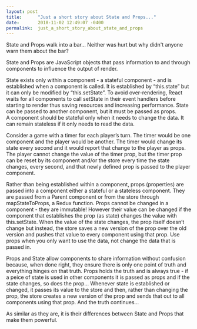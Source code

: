 ```yaml
---
layout: post
title:      "Just a short story about State and Props..."
date:       2018-11-02 12:49:07 -0400
permalink:  just_a_short_story_about_state_and_props
---
```


State and Props walk into a bar...  Neither was hurt but why didn't anyone warn them about the bar?

State and Props are JavaScript objects that pass information to and through components to influence the output of render. 

State exists only within a component - a stateful component - and is established when a component is called. It is established by “this.state” but it can only be modified by “this.setState”.  To avoid over-rendering, React  waits for all components to call setState in their event handlers before starting to render thus saving resources and increasing performance. State can be passed to another component, but it must be passed as props.  
A component should be stateful only when it needs to change the data. It can remain stateless if it only needs to read the data.

Consider a game with a timer for each player’s turn. The timer would be one component and the player would be another.  The timer would change its state every second and it would report that change to the player as props.  The player cannot change the value of the timer prop, but the timer prop can be  reset by its component and/or the store every time the state changes, every second, and that newly defined prop is passed to the player component.

Rather than being established within a component,  props (properties) are passed into a component either a stateful or a stateless component.  They are passed from a Parent component or from the store through mapStateToProps, a Redux function.  Props cannot be changed in a component - they are immutable!  However their value can be changed if the component that establishes the prop (as state) changes the value with this.setState. When the value of the state changes, the prop itself doesn’t change but instead, the store saves a new version of the prop over the old version and pushes that value to every component using that prop.  Use props when you only want to use the data, not change the data that is passed in.

Props and State allow components to share information without confusion because, when done right, they ensure there is only one point of truth and everything hinges on that truth.  Props holds the truth and is always true - if a peice of state is used in other components it is passed as props and if the state changes, so does the prop…  Whenever state is established or changed, it passes its value to the store and then, rather than changing the prop, the store creates a new version of the prop and sends that out to all components using that prop. And the truth continues…

As similar as they are, it is their differences between State and Props that make them powerful.  

